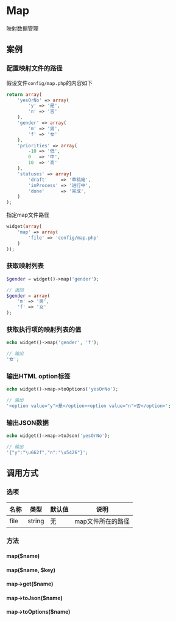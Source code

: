 Map
===

映射数据管理

案例
----

### 配置映射文件的路径

假设文件`config/map.php`的内容如下

```php
return array(
	'yesOrNo' => array(
        'y' => '是',
        'n' => '否'
    ),
    'gender' => array(
        'm' => '男',
        'f' => '女'
    ),
    'priorities' => array(
    	-10 => '低',
    	0 	=> '中',
    	10 	=> '高'
    ),
	'statuses' => array(
		'draft' 	=> '草稿箱',
		'inProcess'	=> '进行中',
		'done' 		=> '完成',
	)
);
```

指定map文件路径

```php
widget(array(
	'map' => array(
		'file' => 'config/map.php'
	)
));
```

### 获取映射列表

```php
$gender = widget()->map('gender');

// 返回
$gender = array(
	'm' => '男',
    'f' => '女'
);
```

### 获取执行项的映射列表的值

```php
echo widget()->map('gender', 'f');

// 输出
'女';
```

### 输出HTML option标签

```php
echo widget()->map->toOptions('yesOrNo');

// 输出
'<option value="y">是</option><option value="n">否</option>';
```

### 输出JSON数据

```php
echo widget()->map->toJson('yesOrNo');

// 输出
'{"y":"\u662f","n":"\u5426"}';
```

调用方式
--------

### 选项

名称    | 类型    | 默认值                           | 说明
--------|---------|----------------------------------|------
file    | string  | 无                               | map文件所在的路径

### 方法

#### map($name)

#### map($name, $key)

#### map->get($name)

#### map->toJson($name)

#### map->toOptions($name)
